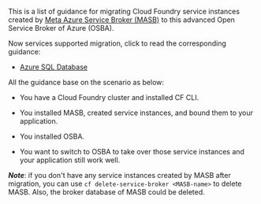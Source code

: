 This is a list of guidance for migrating Cloud Foundry service instances created by [Meta Azure Service Broker (MASB)](https://github.com/Azure/meta-azure-service-broker) to this advanced Open Service Broker of Azure (OSBA).

Now services supported migration, click to read the corresponding guidance:

  * [Azure SQL Database](./mssql.md)

All the guidance base on the scenario as below:

  * You have a Cloud Foundry cluster and installed CF CLI.

  * You installed MASB, created service instances, and bound them to your application.

  * You installed OSBA.

  * You want to switch to OSBA to take over those service instances and your application still work well.

***Note***: if you don't have any service instances created by MASB after migration, you can use `cf delete-service-broker <MASB-name>` to delete MASB. Also, the broker database of MASB could be deleted.
